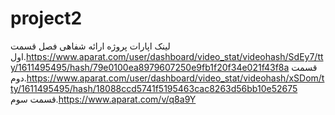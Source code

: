 # project2
لینک اپارات پروژه ارائه شفاهی فصل 
قسمت اول.https://www.aparat.com/user/dashboard/video_stat/videohash/SdEy7/tty/1611495495/hash/79e0100ea8979607250e9fb1f20f34e021f43f8a
قسمت دوم.https://www.aparat.com/user/dashboard/video_stat/videohash/xSDom/tty/1611495495/hash/18088ccd5741f5195463cac8263d56bb10e52675
قسمت سوم.https://www.aparat.com/v/q8a9Y
